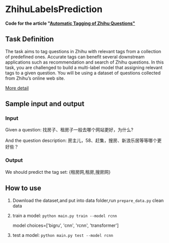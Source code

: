 # ZhihuLabelsPrediction

**Code for the article "[Automatic Tagging of Zhihu Questions"]()**

## Task Definition
The task aims to tag questions in Zhihu with relevant tags from a collection
of predefined ones. Accurate tags can benefit several downstream applications
such as recommendation and search of Zhihu questions. In this task, you are
challenged to build a multi-label model that assigning relevant tags to a given
question. You will be using a dataset of questions collected from Zhihu’s online
web site.

[More detail](http://tcci.ccf.org.cn/conference/2018/dldoc/taskgline06.pdf)

## Sample input and output
### Input
Given a question: 找房子、租房子一般去哪个网站更好，为什么?

And the question description: 房主儿，58、赶集，搜房、新浪乐居等等哪个更好些？

### Output
We should predict the tag set: {租房网,租房,搜房网}

## How to use

1. Download the dataset,and put into data folder,run `prepare_data.py` clean data

2. train a model: `python main.py train --model rcnn `

    model choices=\['bigru', 'cnn', 'rcnn', 'transformer']

3. test a model: `python main.py test --model rcnn`

